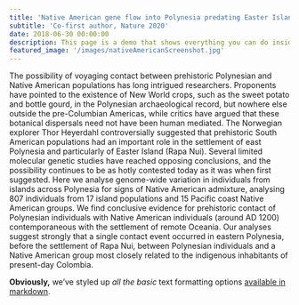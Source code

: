 ```yaml
---
title: 'Native American gene flow into Polynesia predating Easter Island settlement'
subtitle: 'Co-first author, Nature 2020'
date: 2018-06-30 00:00:00
description: This page is a demo that shows everything you can do inside portfolio and blog posts.
featured_image: '/images/nativeAmericanScreenshot.jpg'
---
```


The possibility of voyaging contact between prehistoric Polynesian and Native American populations has long intrigued researchers. Proponents have pointed to the existence of New World crops, such as the sweet potato and bottle gourd, in the Polynesian archaeological record, but nowhere else outside the pre-Columbian Americas, while critics have argued that these botanical dispersals need not have been human mediated. The Norwegian explorer Thor Heyerdahl controversially suggested that prehistoric South American populations had an important role in the settlement of east Polynesia and particularly of Easter Island (Rapa Nui). Several limited molecular genetic studies have reached opposing conclusions, and the possibility continues to be as hotly contested today as it was when first suggested. Here we analyse genome-wide variation in individuals from islands across Polynesia for signs of Native American admixture, analysing 807 individuals from 17 island populations and 15 Pacific coast Native American groups. We find conclusive evidence for prehistoric contact of Polynesian individuals with Native American individuals (around AD 1200) contemporaneous with the settlement of remote Oceania. Our analyses suggest strongly that a single contact event occurred in eastern Polynesia, before the settlement of Rapa Nui, between Polynesian individuals and a Native American group most closely related to the indigenous inhabitants of present-day Colombia.

**Obviously,** we’ve styled up *all the basic* text formatting options [available in markdown](https://www.nature.com/articles/s41586-020-2487-2?fbclid=IwAR15h11nIkshz3M6cn_E_Yfvxewz8C-whBNdQ4vHaNRKAgwHkoWuZUvn-MM).